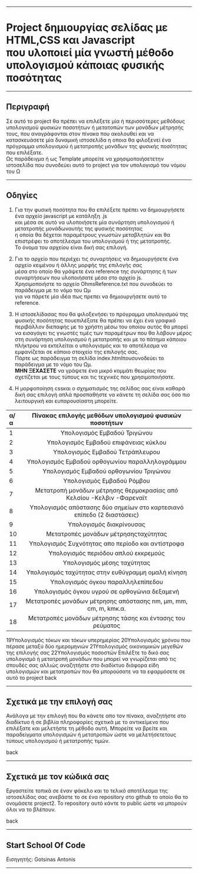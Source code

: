 --------------------------------------------------------------------------------------------------------------


# Project δημιουργίας σελίδας με HTML,CSS και Javascript <br/>που υλοποιεί μία γνωστή μέθοδο υπολογισμού κάποιας φυσικής ποσότητας #


----------------------------------------------------------------------------------------------------------------

## Περιγραφή ## 

Σε αυτό το project θα πρέπει να επιλέξετε μία ή περισσότερες μεθόδους υπολογισμού φυσικών ποσοτήτων ή μετατοπών των μονάδων μέτρησής τους, 
που αναγράφονται στον πίνακα που ακολουθεί και να κατασκευάσετε μία δυναμική ιστοσελίδα η οποια θα φιλοξενεί ένα πρόγραμμα υπολογισμού ή μετατροπής 
μονάδων της φυσικής ποσότητας που επιλέξατε.<br/>
Ως παράδειγμα ή ως Template μπορείτε να χρησιμοποιήσετετην ιστοσελίδα που συνοδεύει αυτό το project για  τον υπολογισμό του νόμου του Ω

----------------------------------------------------------------------------------------------------------------

## Οδηγίες ##

1. Για την φυσική ποσότητα που θα επιλέξετε πρέπει να δημιουργήσετε ένα αρχείο javascript με  κατάληξη .js <br/>
και  μέσα  σε  αυτό να  υλοποιήσετε  μία  συνάρτηση υπολογισμού ή μετατροπής μονάδωναυτής της φυσικής ποσότητας<br/>
η οποία θα δέχεται παραμέτρους γνωστών μεταβλητών και θα επιστρέφει το αποτέλεσμα του υπολογισμού ή της μετατροπής. <br/>
Το όνομα του αρχείου είναι δική σας επιλογή.

2. Για το αρχείο που περιέχει τις συναρτήσεις να δημιουργήσετε ένα αρχείο κειμένου ή άλλης μορφής της επιλογής σας <br/>
μέσα στο οποίο θα γράψετε ένα reference της συνάρτησης  ή  των  συναρτήσεων  που  υλοποιήσατε  μέσα  στο  αρχείο js. <br/>
Χρησιμοποιήστε το αρχείο OhmsReference.txt που συνοδεύει το παράδειγμα με το νόμο του Ωμ <br/>
για να πάρετε μία ιδέα πως πρεπει να δημιουργήσετε αυτό το reference.<br/>

3. Η ιστοσελίδασας που θα φιλοξενήσει το πρόγραμμα υπολογισμού της φυσικής ποσότητας πουεπιλέξατε θα πρέπει να έχει ένα γραφικό περιβάλλον διεπαφής 
με το χρήστη μέσω του οποίου αυτός θα μπορεί να εισαγάγει τις γνωστές τιμές των παραμέτρων που θα λάβουν μέρος στη συνάρτηση υπολογισμού ή μετατροπής 
και με το πάτημα κάποιου πλήκτρου να εκτελείται ο υπολογισμός και το αποτέλεσμα να εμφανίζεται σε κάποιο στοιχείο της επιλογής σας.<br/> 
Πάρτε ως παράδειγμα τη σελίδα index.htmlπουσυνοδεύει το παράδειγμα με το νόμο του Ωμ.<br/>
**ΜΗΝ ΞΕΧΑΣΕΤΕ** να γράψετε ένα μικρό κομμάτι θεωρίας που σχετίζεται με τους τύπους και τις τεχνικές που χρησιμοποιήσατε.

4. Η μορφοποίηση cssκαι ο σχηματισμός της σελίδας σας είναι καθαρά δική σας επιλογή απλά προσπαθήστε να κάνετε τη σελίδα σας όσο πιο λειτουργική και ευπαρουσίαστη μπορείτε.


| α/α | Πίνακας επιλογής μεθόδων υπολογισμού φυσικών ποσοτήτων  |
| :--- | :---: |
| 1 | Υπολογισμός Εμβαδού Τριγώνου |
| 2 | Υπολογισμός Εμβαδού επιφάνειας κύκλου |
| 3 | Υπολογισμός Εμβαδού Τετράπλευρου |
| 4 | Υπολογισμός Εμβαδού ορθογωνίου παραλληλογράμμου |
| 5 | Υπολογισμός Εμβαδού ορθογωνίου Τριγώνου |
| 6 | Υπολογισμός Εμβαδού Ρόμβου |
| 7 | Μετατροπή μονάδων μέτρησης θερμοκρασίας από Κελσίου -Κελβιν -Φαρεναϊτ |
| 8 | Υπολογισμός απόστασης δύο σημείων στο καρτεσιανό επίπεδο (2 διαστάσεις) |
| 9 | Υπολογισμός διακρίνουσας |
| 10 | Μετατροπές μονάδων μέτρησηςταχύτητας |
| 11 | Υπολογισμός Συχνότητας απο περίοδο και αντίστροφα |
| 12 | Υπολογισμός περιόδου απλού εκκρεμούς |
| 13 | Υπολογισμός μέσης ταχύτητας |
| 14 | Υπολογισμός ταχύτητας στην ευθύγραμμη ομαλή κίνηση |
| 15 | Υπολογισμός όγκου παραλληλεπίπεδου |
| 16 | Υπολογισμός όγκου υγρού σε ορθογώνια δεξαμενή |
| 17 | Μετατροπές μονάδων μέτρησης απόστασης nm, μm, mm, cm, m, kmκ.α. |
| 18 | Μετατροπές μονάδων μέτρησης τάσης και έντασης του ρεύματος |


19Υπολογισμός τόκων και τόκων υπερημερίας
20Υπολογισμός χρόνου που πέρασε μεταξύ δύο ημερομηνιών
21Υπολογισμός οικονομικών μεγεθών της επιλογής σας 
22Υπολογισμός ποσοστών
Επιλέξτε το δικό σας υπολογισμό ή μετατροπή μονάδων που μπορεί να γνωρίζεται από τις σπουδές σας αλλιώς αναζητήστε στο διαδίκτυο διάφορα είδη υπολογισμών και μετατροπών που θα μπορούσατε να τα εφαρμόσετε σε αυτό το project
back

----------------------------------------------------------------------------------------------------------------

## Σχετικά με την επιλογή σας ##

Ανάλογα με την επιλογή που θα κάνετε απο τον πίνακα, αναζητήστε στο διαδίκτυο ή σε βιβλία πληροφορίες σχετικά με το αντικείμενο που επιλέξατε 
και μελετήστε τη μέθοδο αυτή. Μπορείτε να βρείτε και παραδείγματα υπολογισμών ή μετατροπών ώστε να μελετήσετετους τύπους υπολογισμού ή μετατροπής τιμών.

back

----------------------------------------------------------------------------------------------------------------

## Σχετικά με τον κώδικά σας ##

Εργαστείτε τοπικά σε έναν φάκελο και το τελικό αποτέλεσμα της ιστοσελίδας σας ανεβάστε το σε ένα repository στο github το οποίο θα το ονομάσετε project2.
Το repository αυτό κάντε το public ώστε να μπορούν όλοι να το βλέπουν.

back

----------------------------------------------------------------------------------------------------------------

## Start School Of Code ##
Εισηγητής: Gotsinas Antonis

----------------------------------------------------------------------------------------------------------------
